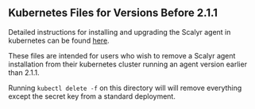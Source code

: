 ## Kubernetes Files for Versions Before 2.1.1

Detailed instructions for installing and upgrading the Scalyr agent in kubernetes can be found [here](https://app.scalyr.com/help/install-agent-kubernetes).

These files are intended for users who wish to remove a Scalyr agent installation from their kubernetes
cluster running an agent version earlier than 2.1.1.

Running `kubectl delete -f` on this directory will will remove everything except the secret key from
a standard deployment.
